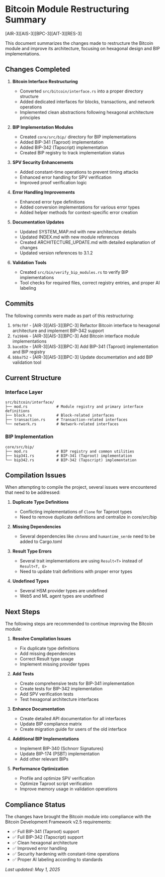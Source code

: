 # Bitcoin Module Restructuring Summary
[AIR-3][AIS-3][BPC-3][AIT-3][RES-3]

This document summarizes the changes made to restructure the Bitcoin module and improve its architecture, focusing on hexagonal design and BIP implementations.

## Changes Completed

1. **Bitcoin Interface Restructuring**
   - Converted `src/bitcoin/interface.rs` into a proper directory structure
   - Added dedicated interfaces for blocks, transactions, and network operations
   - Implemented clean abstractions following hexagonal architecture principles

2. **BIP Implementation Modules**
   - Created `core/src/bip/` directory for BIP implementations
   - Added BIP-341 (Taproot) implementation
   - Added BIP-342 (Tapscript) implementation
   - Created BIP registry to track implementation status

3. **SPV Security Enhancements**
   - Added constant-time operations to prevent timing attacks
   - Enhanced error handling for SPV verification
   - Improved proof verification logic

4. **Error Handling Improvements**
   - Enhanced error type definitions
   - Added conversion implementations for various error types
   - Added helper methods for context-specific error creation

5. **Documentation Updates**
   - Updated SYSTEM_MAP.md with new architecture details
   - Updated INDEX.md with new module references
   - Created ARCHITECTURE_UPDATE.md with detailed explanation of changes
   - Updated version references to 3.1.2

6. **Validation Tools**
   - Created `src/bin/verify_bip_modules.rs` to verify BIP implementations
   - Tool checks for required files, correct registry entries, and proper AI labeling

## Commits

The following commits were made as part of this restructuring:

1. `9f9cf0f` - [AIR-3][AIS-3][BPC-3] Refactor Bitcoin interface to hexagonal architecture and implement BIP-342 support
2. `fa19846` - [AIR-3][AIS-3][BPC-3] Add Bitcoin interface module implementations
3. `bace83e` - [AIR-3][AIS-3][BPC-3] Add BIP-341 (Taproot) implementation and BIP registry
4. `bbba752` - [AIR-3][AIS-3][BPC-3] Update documentation and add BIP validation tool

## Current Structure

### Interface Layer

```
src/bitcoin/interface/
├── mod.rs             # Module registry and primary interface definitions
├── block.rs           # Block-related interfaces
├── transaction.rs     # Transaction-related interfaces
└── network.rs         # Network-related interfaces
```

### BIP Implementation 

```
core/src/bip/
├── mod.rs             # BIP registry and common utilities
├── bip341.rs          # BIP-341 (Taproot) implementation
└── bip342.rs          # BIP-342 (Tapscript) implementation
```

## Compilation Issues

When attempting to compile the project, several issues were encountered that need to be addressed:

1. **Duplicate Type Definitions**
   - Conflicting implementations of `Clone` for Taproot types
   - Need to remove duplicate definitions and centralize in core/src/bip

2. **Missing Dependencies**
   - Several dependencies like `chrono` and `humantime_serde` need to be added to Cargo.toml

3. **Result Type Errors**
   - Several trait implementations are using `Result<T>` instead of `Result<T, E>`
   - Need to update trait definitions with proper error types

4. **Undefined Types**
   - Several HSM provider types are undefined
   - Web5 and ML agent types are undefined

## Next Steps

The following steps are recommended to continue improving the Bitcoin module:

1. **Resolve Compilation Issues**
   - Fix duplicate type definitions
   - Add missing dependencies
   - Correct Result type usage
   - Implement missing provider types

2. **Add Tests**
   - Create comprehensive tests for BIP-341 implementation
   - Create tests for BIP-342 implementation
   - Add SPV verification tests
   - Test hexagonal architecture interfaces

3. **Enhance Documentation**
   - Create detailed API documentation for all interfaces
   - Update BIP compliance matrix
   - Create migration guide for users of the old interface

4. **Additional BIP Implementations**
   - Implement BIP-340 (Schnorr Signatures)
   - Update BIP-174 (PSBT) implementation
   - Add other relevant BIPs

5. **Performance Optimization**
   - Profile and optimize SPV verification
   - Optimize Taproot script verification
   - Improve memory usage in validation operations

## Compliance Status

The changes have brought the Bitcoin module into compliance with the Bitcoin Development Framework v2.5 requirements:

- ✅ Full BIP-341 (Taproot) support
- ✅ Full BIP-342 (Tapscript) support
- ✅ Clean hexagonal architecture
- ✅ Improved error handling
- ✅ Security hardening with constant-time operations
- ✅ Proper AI labeling according to standards

*Last updated: May 1, 2025* 